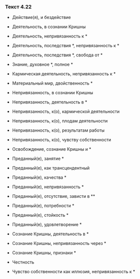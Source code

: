 ### Текст 4.22

- Действие(я), и бездействие

- Деятельность, в сознании Кришны

- Деятельность, непривязанность к *

- Деятельность, последствия *, непривязанность к *

- Деятельность, последствия *, свобода от *

- Знание, духовное *, полное *

- Кармическая деятельность, непривязанность к *

- Материальный мир, двойственность *

- Непривязанность, в сознании Кришны

- Непривязанность, деятельность в *

- Непривязанность, к(о), кармической деятельности

- Непривязанность, к(о), плодам деятельности

- Непривязанность, к(о), результатам работы

- Непривязанность, к(о), чувству собственности

- Освобождение, сознание Кришны и *

- Преданный(е), занятие *

- Преданный(е), как трансцендентный

- Преданный(е), качества *

- Преданный(е), непривязанность *

- Преданный(е), отсутствие, зависти в **

- Преданный(е), потребности *

- Преданный(е), стойкость *

- Преданный(е), удовлетворение *

- Сознание Кришны, деятельность в *

- Сознание Кришны, непривязанность через *

- Сознание Кришны, признаки *

- Честность

- Чувство собственности как иллюзия, непривязанность к *
	
